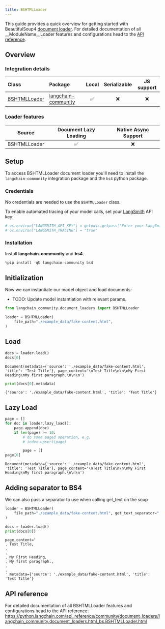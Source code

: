 ```yaml
---
title: BSHTMLLoader
---
```


This guide provides a quick overview for getting started with BeautifulSoup4 [document loader](https://python.langchain.com/docs/concepts/document_loaders). For detailed documentation of all __ModuleName__Loader features and configurations head to the [API reference](https://python.langchain.com/api_reference/community/document_loaders/langchain_community.document_loaders.html_bs.BSHTMLLoader.html).

## Overview

### Integration details

| Class | Package | Local | Serializable | JS support|
| :--- | :--- | :---: | :---: |  :---: |
| [BSHTMLLoader](https://python.langchain.com/api_reference/community/document_loaders/langchain_community.document_loaders.html_bs.BSHTMLLoader.html) | [langchain-community](https://python.langchain.com/api_reference/community/index.html) | ✅ | ❌ | ❌ |

### Loader features

| Source | Document Lazy Loading | Native Async Support
| :---: | :---: | :---: |
| BSHTMLLoader | ✅ | ❌ |

## Setup

To access BSHTMLLoader document loader you'll need to install the `langchain-community` integration package and the `bs4` python package.

### Credentials

No credentials are needed to use the `BSHTMLLoader` class.

To enable automated tracing of your model calls, set your [LangSmith](https://docs.smith.langchain.com/) API key:

```python
# os.environ["LANGSMITH_API_KEY"] = getpass.getpass("Enter your LangSmith API key: ")
# os.environ["LANGSMITH_TRACING"] = "true"
```

### Installation

Install **langchain-community** and **bs4**.

```python
%pip install -qU langchain-community bs4
```

## Initialization

Now we can instantiate our model object and load documents:

- TODO: Update model instantiation with relevant params.

```python
from langchain_community.document_loaders import BSHTMLLoader

loader = BSHTMLLoader(
    file_path="./example_data/fake-content.html",
)
```

## Load

```python
docs = loader.load()
docs[0]
```

```output
Document(metadata={'source': './example_data/fake-content.html', 'title': 'Test Title'}, page_content='\nTest Title\n\n\nMy First Heading\nMy first paragraph.\n\n\n')
```

```python
print(docs[0].metadata)
```

```output
{'source': './example_data/fake-content.html', 'title': 'Test Title'}
```

## Lazy Load

```python
page = []
for doc in loader.lazy_load():
    page.append(doc)
    if len(page) >= 10:
        # do some paged operation, e.g.
        # index.upsert(page)

        page = []
page[0]
```

```output
Document(metadata={'source': './example_data/fake-content.html', 'title': 'Test Title'}, page_content='\nTest Title\n\n\nMy First Heading\nMy first paragraph.\n\n\n')
```

## Adding separator to BS4

We can also pass a separator to use when calling get_text on the soup

```python
loader = BSHTMLLoader(
    file_path="./example_data/fake-content.html", get_text_separator=", "
)

docs = loader.load()
print(docs[0])
```

```output
page_content='
, Test Title, 
, 
, 
, My First Heading, 
, My first paragraph., 
, 
, 
' metadata={'source': './example_data/fake-content.html', 'title': 'Test Title'}
```

## API reference

For detailed documentation of all BSHTMLLoader features and configurations head to the API reference: <https://python.langchain.com/api_reference/community/document_loaders/langchain_community.document_loaders.html_bs.BSHTMLLoader.html>

